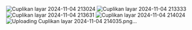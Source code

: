 ![Cuplikan layar 2024-11-04 213024](https://github.com/user-attachments/assets/fb3f5d57-d545-4d7d-b18f-7dbc730fa5ee)
![Cuplikan layar 2024-11-04 213333](https://github.com/user-attachments/assets/f607515d-7945-4cfe-92c1-15db8e54b6f0)
![Cuplikan layar 2024-11-04 213631](https://github.com/user-attachments/assets/b5fde8f8-3b88-40bf-a09b-89f30933f15a)
![Cuplikan layar 2024-11-04 214024](https://github.com/user-attachments/assets/4cd9e03f-e67f-4080-b52d-000ac4c16471)
![Uploading Cuplikan layar 2024-11-04 214035.png…]()
